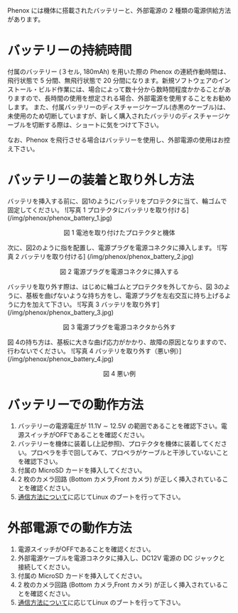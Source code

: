 Phenox には機体に搭載されたバッテリーと、外部電源の 2 種類の電源供給方法があります。

# バッテリーの持続時間
付属のバッテリー (３セル, 180mAh) を用いた際の Phenox の連続作動時間は、飛行状態で 5 分間、無飛行状態で 20 分間になります。新規ソフトウェアのインストール・ビルド作業には、場合によって数十分から数時間程度かかることがありますので、長時間の使用を想定される場合、外部電源を使用することをお勧めします。
また、付属バッテリーのディスチャージケーブル(赤黒のケーブル)は、未使用のため切断していますが、新しく購入されたバッテリのディスチャージケーブルを切断する際は、ショートに気をつけて下さい。

なお、Phenox を飛行させる場合はバッテリーを使用し、外部電源の使用はお控え下さい。

# バッテリーの装着と取り外し方法
バッテリを挿入する前に、図1のようにバッテリをプロテクタに当て、輪ゴムで固定してください。
![写真 1 プロテクタにバッテリを取り付ける] (/img/phenox/phenox_battery_1.jpg)
<div align="center">図 1 電池を取り付けたプロテクタと機体 </div>

次に、図2のように指を配置し、電源プラグを電源コネクタに挿入します。
![写真 2 バッテリを取り付ける] (/img/phenox/phenox_battery_2.jpg)
<div align="center">図 2 電源プラグを電源コネクタに挿入する </div>

バッテリを取り外す際は、はじめに輪ゴムとプロテクタを外してから、図 3のように、基板を曲げないような持ち方をし、電源プラグを左右交互に持ち上げるように力を加えて下さい。
![写真 3 バッテリを取り外す] (/img/phenox/phenox_battery_3.jpg)
<div align="center">図 3 電源プラグを電源コネクタから外す </div>

図 4の持ち方は、基板に大きな曲げ応力がかかり、故障の原因となりますので、行わないでください。
![写真 4 バッテリを取り外す（悪い例）] (/img/phenox/phenox_battery_4.jpg)
<div align="center">図 4 悪い例 </div>


# バッテリーでの動作方法
1. バッテリーの電源電圧が 11.1V ∼ 12.5V の範囲であることを確認下さい。電源スイッチがOFFであることを確認ください。
2. バッテリーを機体に装着し(上記参照)、プロテクタを機体に装着してください。プロペラを手で回してみて、プロペラがケーブルと干渉していないことを確認下さい。
3. 付属の MicroSD カードを挿入してください。
4. 2 枚のカメラ回路 (Bottom カメラ,Front カメラ) が正しく挿入されていることを確認ください。
5. [通信方法について](com.md)に応じてLinux のブートを行って下さい。

# 外部電源での動作方法
1. 電源スイッチがOFFであることを確認ください。
2. 外部電源ケーブルを電源コネクタに挿入し、DC12V 電源の DC ジャックと接続してください。
3. 付属の MicroSD カードを挿入してください。
4. 2 枚のカメラ回路 (Bottom カメラ,Front カメラ) が正しく挿入されていることを確認ください。
5. [通信方法について](com.md)に応じてLinux のブートを行って下さい。

